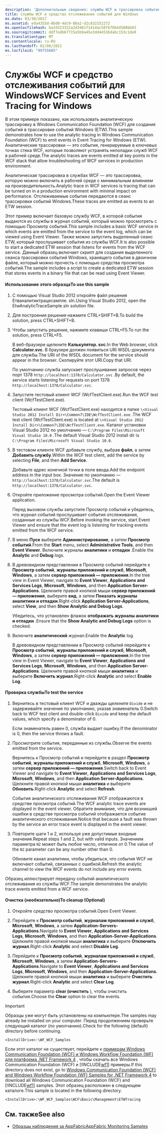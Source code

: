 ```yaml
---
description: 'Дополнительные сведения: службы WCF и трассировка событий для Windows'
title: Службы WCF и средство отслеживания событий для Windows
ms.date: 03/30/2017
ms.assetid: eda4355d-0bd0-4dc9-80a2-d2c832152272
ms.openlocfilehash: ba2d323322a2d3481f1414ac58fbf0b44508bb03
ms.sourcegitcommit: ddf7edb67715a5b9a45e3dd44536dabc153c1de0
ms.translationtype: MT
ms.contentlocale: ru-RU
ms.lasthandoff: 02/06/2021
ms.locfileid: "99755685"
---
```

# <a name="wcf-services-and-event-tracing-for-windows"></a><span data-ttu-id="f61f2-103">Службы WCF и средство отслеживания событий для Windows</span><span class="sxs-lookup"><span data-stu-id="f61f2-103">WCF Services and Event Tracing for Windows</span></span>

<span data-ttu-id="f61f2-104">В этом примере показано, как использовать аналитическую трассировку в Windows Communication Foundation (WCF) для создания событий в трассировке событий Windows (ETW).</span><span class="sxs-lookup"><span data-stu-id="f61f2-104">This sample demonstrates how to use the analytic tracing in Windows Communication Foundation (WCF) to emit events in Event Tracing for Windows (ETW).</span></span> <span data-ttu-id="f61f2-105">Аналитические трассировки — это события, генерируемые в ключевых точках стека WCF, которые позволяют устранять неполадки служб WCF в рабочей среде.</span><span class="sxs-lookup"><span data-stu-id="f61f2-105">The analytic traces are events emitted at key points in the WCF stack that allow troubleshooting of WCF services in production environment.</span></span>

 <span data-ttu-id="f61f2-106">Аналитическая трассировка в службах WCF — это трассировка, которую можно включить в рабочей среде с минимальным влиянием на производительность.</span><span class="sxs-lookup"><span data-stu-id="f61f2-106">Analytic trace in WCF services is tracing that can be turned on in a production environment with minimal impact on performance.</span></span> <span data-ttu-id="f61f2-107">Отслеживаемые события передаются в сеанс трассировки событий Windows.</span><span class="sxs-lookup"><span data-stu-id="f61f2-107">These traces are emitted as events to an ETW session.</span></span>

 <span data-ttu-id="f61f2-108">Этот пример включает базовую службу WCF, в которой события выдаются из службы в журнал событий, который можно просмотреть с помощью Просмотр событий.</span><span class="sxs-lookup"><span data-stu-id="f61f2-108">This sample includes a basic WCF service in which events are emitted from the service to the event log, which can be viewed using Event Viewer.</span></span> <span data-ttu-id="f61f2-109">Также можно запустить выделенный сеанс ETW, который прослушивает события из службы WCF.</span><span class="sxs-lookup"><span data-stu-id="f61f2-109">It is also possible to start a dedicated ETW session that listens for events from the WCF service.</span></span> <span data-ttu-id="f61f2-110">Данный образец включает скрипт для создания выделенного сеанса трассировки событий Windows, хранящего события в двоичном файле, который можно прочесть с помощью средства просмотра событий.</span><span class="sxs-lookup"><span data-stu-id="f61f2-110">The sample includes a script to create a dedicated ETW session that stores events in a binary file that can be read using Event Viewer.</span></span>

#### <a name="to-use-this-sample"></a><span data-ttu-id="f61f2-111">Использование этого образца</span><span class="sxs-lookup"><span data-stu-id="f61f2-111">To use this sample</span></span>

1. <span data-ttu-id="f61f2-112">С помощью Visual Studio 2012 откройте файл решения Етваналитиктрацесампле. sln.</span><span class="sxs-lookup"><span data-stu-id="f61f2-112">Using Visual Studio 2012, open the EtwAnalyticTraceSample.sln solution file.</span></span>

2. <span data-ttu-id="f61f2-113">Для построения решения нажмите CTRL+SHIFT+B.</span><span class="sxs-lookup"><span data-stu-id="f61f2-113">To build the solution, press CTRL+SHIFT+B.</span></span>

3. <span data-ttu-id="f61f2-114">Чтобы запустить решение, нажмите клавиши CTRL+F5.</span><span class="sxs-lookup"><span data-stu-id="f61f2-114">To run the solution, press CTRL+F5.</span></span>

     <span data-ttu-id="f61f2-115">В веб-браузере щелкните **Калькулятор. svc**.</span><span class="sxs-lookup"><span data-stu-id="f61f2-115">In the Web browser, click **Calculator.svc**.</span></span> <span data-ttu-id="f61f2-116">В браузере должен появиться URI WSDL-документа для службы.</span><span class="sxs-lookup"><span data-stu-id="f61f2-116">The URI of the WSDL document for the service should appear in the browser.</span></span> <span data-ttu-id="f61f2-117">Скопируйте этот URI.</span><span class="sxs-lookup"><span data-stu-id="f61f2-117">Copy that URI.</span></span>

     <span data-ttu-id="f61f2-118">По умолчанию служба запускает прослушивание запросов через порт 1378 `http://localhost:1378/Calculator.svc` .</span><span class="sxs-lookup"><span data-stu-id="f61f2-118">By default, the service starts listening for requests on port 1378 `http://localhost:1378/Calculator.svc`.</span></span>

4. <span data-ttu-id="f61f2-119">Запустите тестовый клиент WCF (WcfTestClient.exe).</span><span class="sxs-lookup"><span data-stu-id="f61f2-119">Run the WCF test client (WcfTestClient.exe).</span></span>

     <span data-ttu-id="f61f2-120">Тестовый клиент WCF (WcfTestClient.exe) находится в папке `\<Visual Studio 2012 Install Dir>\Common7\IDE\WcfTestClient.exe` .</span><span class="sxs-lookup"><span data-stu-id="f61f2-120">The WCF test client (WcfTestClient.exe) is located at `\<Visual Studio 2012 Install Dir>\Common7\IDE\WcfTestClient.exe`.</span></span>  <span data-ttu-id="f61f2-121">Каталог установки Visual Studio 2012 по умолчанию — `C:\Program Files\Microsoft Visual Studio 10.0` .</span><span class="sxs-lookup"><span data-stu-id="f61f2-121">The default Visual Studio 2012 install dir is `C:\Program Files\Microsoft Visual Studio 10.0`.</span></span>

5. <span data-ttu-id="f61f2-122">В тестовом клиенте WCF добавьте службу, выбрав **файл**, а затем **Добавить службу**.</span><span class="sxs-lookup"><span data-stu-id="f61f2-122">Within the WCF test client, add the service by selecting **File**, and then **Add Service**.</span></span>

     <span data-ttu-id="f61f2-123">Добавьте адрес конечной точки в поле ввода.</span><span class="sxs-lookup"><span data-stu-id="f61f2-123">Add the endpoint address in the input box.</span></span> <span data-ttu-id="f61f2-124">Значение по умолчанию — `http://localhost:1378/Calculator.svc`.</span><span class="sxs-lookup"><span data-stu-id="f61f2-124">The default is `http://localhost:1378/Calculator.svc`.</span></span>

6. <span data-ttu-id="f61f2-125">Откройте приложение просмотра событий.</span><span class="sxs-lookup"><span data-stu-id="f61f2-125">Open the Event Viewer application.</span></span>

     <span data-ttu-id="f61f2-126">Перед вызовом службы запустите Просмотр событий и убедитесь, что журнал событий прослушивает события отслеживания, созданные из службы WCF.</span><span class="sxs-lookup"><span data-stu-id="f61f2-126">Before invoking the service, start Event Viewer and ensure that the event log is listening for tracking events emitted from the WCF service.</span></span>

7. <span data-ttu-id="f61f2-127">В меню **Пуск** выберите **Администрирование**, а затем **Просмотр событий**.</span><span class="sxs-lookup"><span data-stu-id="f61f2-127">From the **Start** menu, select **Administrative Tools**, and then **Event Viewer**.</span></span>  <span data-ttu-id="f61f2-128">Включите журналы **аналитики** и **отладки** .</span><span class="sxs-lookup"><span data-stu-id="f61f2-128">Enable the **Analytic** and **Debug** logs.</span></span>

8. <span data-ttu-id="f61f2-129">В древовидном представлении в Просмотр событий перейдите к **Просмотр событий**, **журналы приложений и служб**, **Microsoft**, **Windows**, а затем **сервер приложений — приложения**.</span><span class="sxs-lookup"><span data-stu-id="f61f2-129">In the tree view in Event Viewer, navigate to **Event Viewer**, **Applications and Services Logs**, **Microsoft**, **Windows**, and then **Application Server-Applications**.</span></span> <span data-ttu-id="f61f2-130">Щелкните правой кнопкой мыши **сервер приложений — приложения**, выберите **вид**, а затем **Показать журналы аналитики и отладки**.</span><span class="sxs-lookup"><span data-stu-id="f61f2-130">Right-click **Application Server-Applications**, select **View**, and then **Show Analytic and Debug Logs**.</span></span>

     <span data-ttu-id="f61f2-131">Убедитесь, что установлен флажок **отображать журналы аналитики и отладки** .</span><span class="sxs-lookup"><span data-stu-id="f61f2-131">Ensure that the **Show Analytic and Debug Logs** option is checked.</span></span>

9. <span data-ttu-id="f61f2-132">Включите **аналитический** журнал.</span><span class="sxs-lookup"><span data-stu-id="f61f2-132">Enable the **Analytic** log.</span></span>

     <span data-ttu-id="f61f2-133">В древовидном представлении в Просмотр событий перейдите к **Просмотр событий**, **журналы приложений и служб**, **Microsoft**, **Windows**, а затем **сервер приложений — приложения**.</span><span class="sxs-lookup"><span data-stu-id="f61f2-133">In the tree view in Event Viewer, navigate to **Event Viewer**, **Applications and Services Logs**, **Microsoft**, **Windows**, and then **Application Server-Applications**.</span></span> <span data-ttu-id="f61f2-134">Щелкните правой кнопкой мыши **аналитика** и выберите **Включить журнал**.</span><span class="sxs-lookup"><span data-stu-id="f61f2-134">Right-click **Analytic** and select **Enable Log**.</span></span>

#### <a name="to-test-the-service"></a><span data-ttu-id="f61f2-135">Проверка службы</span><span class="sxs-lookup"><span data-stu-id="f61f2-135">To test the service</span></span>

1. <span data-ttu-id="f61f2-136">Вернитесь в тестовый клиент WCF и дважды щелкните `Divide` и не задерживайте значения по умолчанию, указав знаменатель 0.</span><span class="sxs-lookup"><span data-stu-id="f61f2-136">Switch back to WCF test client and double-click `Divide` and keep the default values, which specify a denominator of 0.</span></span>

     <span data-ttu-id="f61f2-137">Если знаменатель равен 0, служба выдает ошибку.</span><span class="sxs-lookup"><span data-stu-id="f61f2-137">If the denominator is 0, then the service throws a fault.</span></span>

2. <span data-ttu-id="f61f2-138">Просмотрите события, переданные из службы.</span><span class="sxs-lookup"><span data-stu-id="f61f2-138">Observe the events emitted from the service.</span></span>

     <span data-ttu-id="f61f2-139">Вернитесь к Просмотр событий и перейдите в раздел **Просмотр событий**, **журналы приложений и служб**, **Microsoft**, **Windows**, а затем **сервер приложений — приложения**.</span><span class="sxs-lookup"><span data-stu-id="f61f2-139">Switch back to Event Viewer and navigate to **Event Viewer**, **Applications and Services Logs**, **Microsoft**, **Windows**, and then **Application Server-Applications**.</span></span> <span data-ttu-id="f61f2-140">Щелкните правой кнопкой мыши **аналитика** и выберите **Обновить**.</span><span class="sxs-lookup"><span data-stu-id="f61f2-140">Right-click **Analytic** and select **Refresh**.</span></span>

     <span data-ttu-id="f61f2-141">События аналитического отслеживания WCF отображаются в средстве просмотра событий.</span><span class="sxs-lookup"><span data-stu-id="f61f2-141">The WCF analytic trace events are displayed in the event viewer.</span></span> <span data-ttu-id="f61f2-142">Обратите внимание, что для возникшей ошибки в средстве просмотра событий отображается событие аналитического отслеживания.</span><span class="sxs-lookup"><span data-stu-id="f61f2-142">Notice that because a fault was thrown by the service an error trace event is displayed in the event viewer.</span></span>

3. <span data-ttu-id="f61f2-143">Повторите шаги 1 и 2, используя уже допустимые входные значения.</span><span class="sxs-lookup"><span data-stu-id="f61f2-143">Repeat steps 1 and 2, but with valid inputs.</span></span> <span data-ttu-id="f61f2-144">Значением параметра `N2` может быть любое число, отличное от 0.</span><span class="sxs-lookup"><span data-stu-id="f61f2-144">The value of the `N2` parameter can be any number other than 0.</span></span>

     <span data-ttu-id="f61f2-145">Обновите канал аналитики, чтобы убедиться, что события WCF не включают событий, связанных с ошибкой.</span><span class="sxs-lookup"><span data-stu-id="f61f2-145">Refresh the analytic channel to view the WCF events do not include any error events.</span></span>

 <span data-ttu-id="f61f2-146">Образец иллюстрирует передачу событий аналитического отслеживания из службы WCF.</span><span class="sxs-lookup"><span data-stu-id="f61f2-146">The sample demonstrates the analytic trace events emitted from a WCF service.</span></span>

#### <a name="to-cleanup-optional"></a><span data-ttu-id="f61f2-147">Очистка (необязательно)</span><span class="sxs-lookup"><span data-stu-id="f61f2-147">To cleanup (Optional)</span></span>

1. <span data-ttu-id="f61f2-148">Откройте средство просмотра событий.</span><span class="sxs-lookup"><span data-stu-id="f61f2-148">Open Event Viewer.</span></span>

2. <span data-ttu-id="f61f2-149">Перейдите к **Просмотр событий**, **журналам приложений и служб**, **Microsoft**, **Windows**, а затем **Application-Servers-Applications**.</span><span class="sxs-lookup"><span data-stu-id="f61f2-149">Navigate to **Event Viewer**, **Applications and Services Logs**, **Microsoft**, **Windows**, and then **Application-Server-Applications**.</span></span> <span data-ttu-id="f61f2-150">Щелкните правой кнопкой мыши **аналитика** и выберите **Отключить журнал**.</span><span class="sxs-lookup"><span data-stu-id="f61f2-150">Right-click **Analytic** and select **Disable Log**.</span></span>

3. <span data-ttu-id="f61f2-151">Перейдите к **Просмотр событий**, **журналам приложений и служб**, **Microsoft**, **Windows**, а затем **Application-Servers-Applications**.</span><span class="sxs-lookup"><span data-stu-id="f61f2-151">Navigate to **Event Viewer**, **Applications and Services Logs**, **Microsoft**, **Windows**, and then **Application-Server-Applications**.</span></span> <span data-ttu-id="f61f2-152">Щелкните правой кнопкой мыши **аналитика** и выберите **Очистить журнал**.</span><span class="sxs-lookup"><span data-stu-id="f61f2-152">Right-click **Analytic** and select **Clear Log**.</span></span>

4. <span data-ttu-id="f61f2-153">Выберите параметр **clear (очистить** ), чтобы очистить события.</span><span class="sxs-lookup"><span data-stu-id="f61f2-153">Choose the **Clear** option to clear the events.</span></span>

> [!IMPORTANT]
> <span data-ttu-id="f61f2-154">Образцы уже могут быть установлены на компьютере.</span><span class="sxs-lookup"><span data-stu-id="f61f2-154">The samples may already be installed on your computer.</span></span> <span data-ttu-id="f61f2-155">Перед продолжением проверьте следующий каталог (по умолчанию).</span><span class="sxs-lookup"><span data-stu-id="f61f2-155">Check for the following (default) directory before continuing.</span></span>  
>
> `<InstallDrive>:\WF_WCF_Samples`  
>
> <span data-ttu-id="f61f2-156">Если этот каталог не существует, перейдите к [примерам Windows Communication Foundation (WCF) и Windows Workflow Foundation (WF) для платформа .NET Framework 4](https://www.microsoft.com/download/details.aspx?id=21459) , чтобы скачать все Windows Communication Foundation (WCF) и [!INCLUDE[wf1](../../../../includes/wf1-md.md)] примеры.</span><span class="sxs-lookup"><span data-stu-id="f61f2-156">If this directory does not exist, go to [Windows Communication Foundation (WCF) and Windows Workflow Foundation (WF) Samples for .NET Framework 4](https://www.microsoft.com/download/details.aspx?id=21459) to download all Windows Communication Foundation (WCF) and [!INCLUDE[wf1](../../../../includes/wf1-md.md)] samples.</span></span> <span data-ttu-id="f61f2-157">Этот образец расположен в следующем каталоге.</span><span class="sxs-lookup"><span data-stu-id="f61f2-157">This sample is located in the following directory.</span></span>  
>
> `<InstallDrive>:\WF_WCF_Samples\WCF\Basic\Management\ETWTracing`  
  
## <a name="see-also"></a><span data-ttu-id="f61f2-158">См. также</span><span class="sxs-lookup"><span data-stu-id="f61f2-158">See also</span></span>

- <span data-ttu-id="f61f2-159">[Образцы наблюдения за AppFabric](/previous-versions/appfabric/ff383407(v=azure.10))</span><span class="sxs-lookup"><span data-stu-id="f61f2-159">[AppFabric Monitoring Samples](/previous-versions/appfabric/ff383407(v=azure.10))</span></span>
